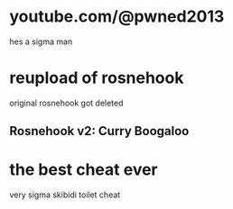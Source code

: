 # youtube.com/@pwned2013
hes a sigma man
# reupload of rosnehook
original rosnehook got deleted
## Rosnehook v2: Curry Boogaloo

# the best cheat ever
very sigma skibidi toilet cheat
